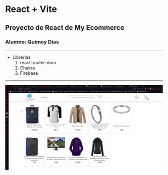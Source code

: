 # React + Vite
## Proyecto de React de My Ecommerce
### Alumno: Quimey Dias

---

- Librerias
  1. react-router-dom
  2. Chakra
  3. Firebase

---

![a](https://github.com/quimeydias/PreEntrega2-Dias/blob/main/a.gif)
